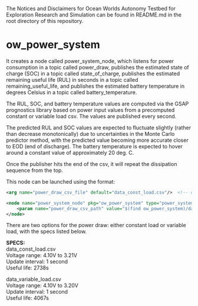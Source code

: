 The Notices and Disclaimers for Ocean Worlds Autonomy Testbed for Exploration
Research and Simulation can be found in README.md in the root directory of
this repository.

ow_power_system
===============
It creates a node called power_system_node, which listens for power consumption
in a topic called power_draw, publishes the estimated state of charge (SOC)
in a topic called state_of_charge, publishes the estimated remaining useful life (RUL) in seconds in a topic called
remaining_useful_life, and publishes the estimated battery temperature in degrees Celsius in a topic called 
battery_temperature.

The RUL, SOC, and battery temperature values are computed via the GSAP prognostics library based on power input
values from a precomputed constant or variable load csv. The values are published every second.

The predicted RUL and SOC values are expected to fluctuate slightly (rather than decrease monotonically) due to 
uncertainties in the Monte Carlo predictor method, with the predicted value becoming more accurate closer to EOD 
(end of discharge). The battery temperature is expected to hover around a constant value of approximately 20 deg. C.

Once the publisher hits the end of the csv, it will repeat the dissipation sequence from the top.

This node can be launched using the format:
```xml
<arg name="power_draw_csv_file" default="data_const_load.csv"/>  <!-- options: data_const_load.csv, data_variable_load.csv -->

<node name="power_system_node" pkg="ow_power_system" type="power_system_node">
    <param name="power_draw_csv_path" value="$(find ow_power_system)/data/$(arg power_draw_csv_file)"/>
</node>
```

There are two options for the power draw: either constant load or variable load, with the specs listed below.
  
**SPECS:**  
data_const_load.csv  
Voltage range: 4.10V to 3.21V  
Update interval: 1 second  
Useful life: 2738s  
  
data_variable_load.csv  
Voltage range: 4.10V to 3.20V  
Update interval: 1 second  
Useful life: 4067s  
